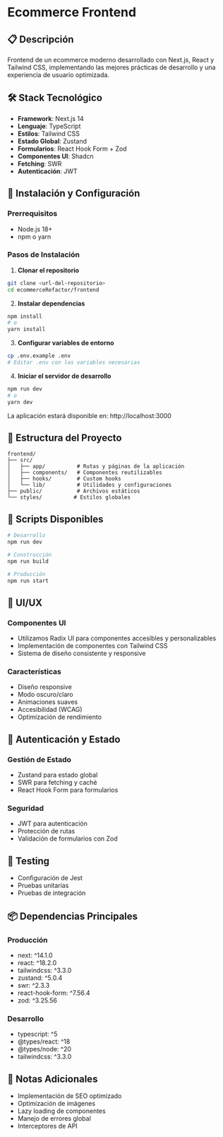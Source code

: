 # Ecommerce Frontend

## 📋 Descripción
Frontend de un ecommerce moderno desarrollado con Next.js, React y Tailwind CSS, implementando las mejores prácticas de desarrollo y una experiencia de usuario optimizada.

## 🛠 Stack Tecnológico
- **Framework**: Next.js 14
- **Lenguaje**: TypeScript
- **Estilos**: Tailwind CSS
- **Estado Global**: Zustand
- **Formularios**: React Hook Form + Zod
- **Componentes UI**: Shadcn
- **Fetching**: SWR
- **Autenticación**: JWT

## 🚀 Instalación y Configuración

### Prerrequisitos
- Node.js 18+
- npm o yarn

### Pasos de Instalación

1. **Clonar el repositorio**
```bash
git clone <url-del-repositorio>
cd ecommerceRefactor/frontend
```

2. **Instalar dependencias**
```bash
npm install
# o
yarn install
```

3. **Configurar variables de entorno**
```bash
cp .env.example .env
# Editar .env con las variables necesarias
```

4. **Iniciar el servidor de desarrollo**
```bash
npm run dev
# o
yarn dev
```

La aplicación estará disponible en: http://localhost:3000

## 📁 Estructura del Proyecto
```
frontend/
├── src/
│   ├── app/          # Rutas y páginas de la aplicación
│   ├── components/   # Componentes reutilizables
│   ├── hooks/        # Custom hooks
│   └── lib/          # Utilidades y configuraciones
├── public/           # Archivos estáticos
└── styles/          # Estilos globales
```

## 🔧 Scripts Disponibles

```bash
# Desarrollo
npm run dev

# Construcción
npm run build

# Producción
npm run start
```

## 🎨 UI/UX

### Componentes UI
- Utilizamos Radix UI para componentes accesibles y personalizables
- Implementación de componentes con Tailwind CSS
- Sistema de diseño consistente y responsive

### Características
- Diseño responsive
- Modo oscuro/claro
- Animaciones suaves
- Accesibilidad (WCAG)
- Optimización de rendimiento

## 🔐 Autenticación y Estado

### Gestión de Estado
- Zustand para estado global
- SWR para fetching y caché
- React Hook Form para formularios

### Seguridad
- JWT para autenticación
- Protección de rutas
- Validación de formularios con Zod

## 🧪 Testing
- Configuración de Jest
- Pruebas unitarias
- Pruebas de integración

## 📦 Dependencias Principales

### Producción
- next: ^14.1.0
- react: ^18.2.0
- tailwindcss: ^3.3.0
- zustand: ^5.0.4
- swr: ^2.3.3
- react-hook-form: ^7.56.4
- zod: ^3.25.56

### Desarrollo
- typescript: ^5
- @types/react: ^18
- @types/node: ^20
- tailwindcss: ^3.3.0

## 📝 Notas Adicionales
- Implementación de SEO optimizado
- Optimización de imágenes
- Lazy loading de componentes
- Manejo de errores global
- Interceptores de API
